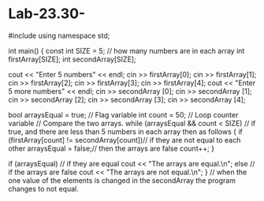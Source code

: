 # Lab-23.30-
#include <iostream>
using namespace std;

int main() {
  const int SIZE = 5; // how many numbers are in each array
  int firstArray[SIZE];
  int secondArray[SIZE];

  cout << "Enter 5 numbers" << endl;
  cin >> firstArray[0];
  cin >> firstArray[1];
  cin >> firstArray[2];
  cin >> firstArray[3];
  cin >> firstArray[4];
  cout << "Enter 5 more numbers" << endl;
  cin >> secondArray [0];
  cin >> secondArray [1];
  cin >> secondArray [2];
  cin >> secondArray [3];
  cin >> secondArray [4];

  bool arraysEqual = true; // Flag variable
  int count = 50;           // Loop counter variable
  // Compare the two arrays.
  while (arraysEqual && count < SIZE) // if true, and there are less than 5 numbers in each array then as follows
  {
    if (firstArray[count] != secondArray[count])// if they are not equal to each other
        arraysEqual = false;// then the arrays are false 
    count++;
  }

  if (arraysEqual) // if they are equal 
    cout << "The arrays are equal.\n";
  else // if the arrays are false
    cout << "The arrays are not equal.\n";
}
// when the one value of the elements is changed in the secondArray the program changes to not equal. 
